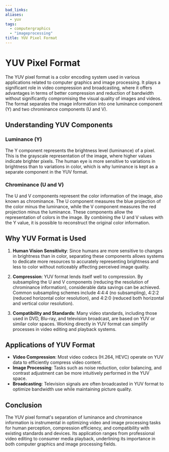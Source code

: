 ```yaml
---
bad_links:
aliases:
  - yuv
tags:
  - computergraphics
  - "imageprocessing"
title: YUV Pixel Format
---
```


# YUV Pixel Format

The YUV pixel format is a color encoding system used in various applications related to computer graphics and image processing. It plays a significant role in video compression and broadcasting, where it offers advantages in terms of better compression and reduction of bandwidth without significantly compromising the visual quality of images and videos. The format separates the image information into one luminance component (Y) and two chrominance components (U and V).

## Understanding YUV Components

### Luminance (Y)
The Y component represents the brightness level (luminance) of a pixel. This is the grayscale representation of the image, where higher values indicate brighter pixels. The human eye is more sensitive to variations in brightness than to variations in color, which is why luminance is kept as a separate component in the YUV format.

### Chrominance (U and V)
The U and V components represent the color information of the image, also known as chrominance. The U component measures the blue projection of the color minus the luminance, while the V component measures the red projection minus the luminance. These components allow the representation of colors in the image. By combining the U and V values with the Y value, it is possible to reconstruct the original color information.

## Why YUV Format is Used

1. **Human Vision Sensitivity**: Since humans are more sensitive to changes in brightness than in color, separating these components allows systems to dedicate more resources to accurately representing brightness and less to color without noticeably affecting perceived image quality.

2. **Compression**: YUV format lends itself well to compression. By subsampling the U and V components (reducing the resolution of chrominance information), considerable data savings can be achieved. Common subsampling schemes include 4:4:4 (no subsampling), 4:2:2 (reduced horizontal color resolution), and 4:2:0 (reduced both horizontal and vertical color resolution).

3. **Compatibility and Standards**: Many video standards, including those used in DVD, Blu-ray, and television broadcast, are based on YUV or similar color spaces. Working directly in YUV format can simplify processes in video editing and playback systems.

## Applications of YUV Format

- **Video Compression**: Most video codecs (H.264, HEVC) operate on YUV data to efficiently compress video content.
- **Image Processing**: Tasks such as noise reduction, color balancing, and contrast adjustment can be more intuitively performed in the YUV space.
- **Broadcasting**: Television signals are often broadcasted in YUV format to optimize bandwidth use while maintaining picture quality.

## Conclusion

The YUV pixel format's separation of luminance and chrominance information is instrumental in optimizing video and image processing tasks for human perception, compression efficiency, and compatibility with existing standards and devices. Its application ranges from professional video editing to consumer media playback, underlining its importance in both computer graphics and image processing fields.